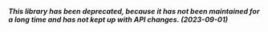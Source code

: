 ***This library has been deprecated, because it has not been maintained for a long time and has not kept up with API changes. (2023-09-01)***
